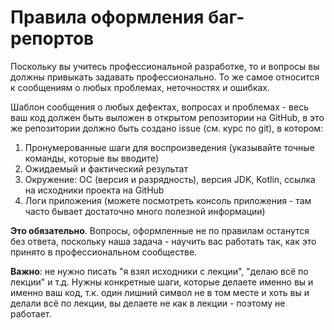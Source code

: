 # Правила оформления баг-репортов

Поскольку вы учитесь профессиональной разработке, то и вопросы вы должны привыкать задавать профессионально. То же самое относится к сообщениям о любых проблемах, неточностях и ошибках.

Шаблон сообщения о любых дефектах, вопросах и проблемах - весь ваш код должен быть выложен в открытом репозитории на GitHub, в это же репозитории должно быть создано issue (см. курс по git), в котором:
1. Пронумерованные шаги для воспроизведения (указывайте точные команды, которые вы вводите)
1. Ожидаемый и фактический результат
1. Окружение: ОС (версия и разрядность), версия JDK, Kotlin, ссылка на исходники проекта на GitHub
1. Логи приложения (можете посмотреть консоль приложения - там часто бывает достаточно много полезной информации)

**Это обязательно**. Вопросы, оформленные не по правилам останутся без ответа, поскольку наша задача - научить вас работать так, как это принято в профессиональном сообществе.

**Важно**: не нужно писать "я взял исходники с лекции", "делаю всё по лекции" и т.д. Нужны конкретные шаги, которые делаете именно вы и именно ваш код, т.к. один лишний символ не в том месте и хоть вы и делали всё по лекции, вы делаете не как в лекции - поэтому не работает.
